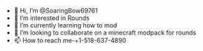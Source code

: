 - 👋 Hi, I’m @SoaringBow69761
- 👀 I’m interested in Rounds
- 🌱 I’m currently learning how to mod
- 💞️ I’m looking to collaborate on a minecraft modpack for rounds
- 📫 How to reach me-+1-518-637-4890
